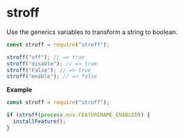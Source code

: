 # stroff

Use the generics variables to transform a string to boolean.

```javascript
const stroff = require("stroff");

stroff("off"); // => true
stroff("disable"); // => true
stroff("False"); // => true
stroff("enable"); // => false
```

**Example**

```javascript
const stroff = require("stroff");

if (stroff(process.env.FEATURENAME_ENABLED)) {
  installFeature();
}
```
